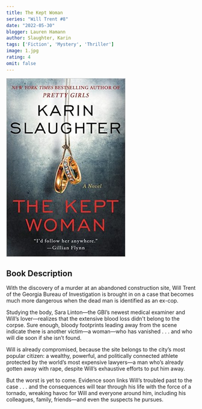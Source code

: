 ```yaml
---
title: The Kept Woman
series: "Will Trent #8"
date: "2022-05-30"
blogger: Lauren Hamann
author: Slaughter, Karin
tags: ['Fiction', 'Mystery', 'Thriller']
image: 1.jpg
rating: 4
omit: false
---
```


![Book Cover](1.jpg)

## Book Description

With the discovery of a murder at an abandoned construction site, Will Trent of the Georgia Bureau of Investigation is brought in on a case that becomes much more dangerous when the dead man is identified as an ex-cop.

Studying the body, Sara Linton—the GBI’s newest medical examiner and Will’s lover—realizes that the extensive blood loss didn't belong to the corpse. Sure enough, bloody footprints leading away from the scene indicate there is another victim—a woman—who has vanished . . . and who will die soon if she isn’t found.

Will is already compromised, because the site belongs to the city’s most popular citizen: a wealthy, powerful, and politically connected athlete protected by the world’s most expensive lawyers—a man who’s already gotten away with rape, despite Will’s exhaustive efforts to put him away.

But the worst is yet to come. Evidence soon links Will’s troubled past to the case . . . and the consequences will tear through his life with the force of a tornado, wreaking havoc for Will and everyone around him, including his colleagues, family, friends—and even the suspects he pursues.
